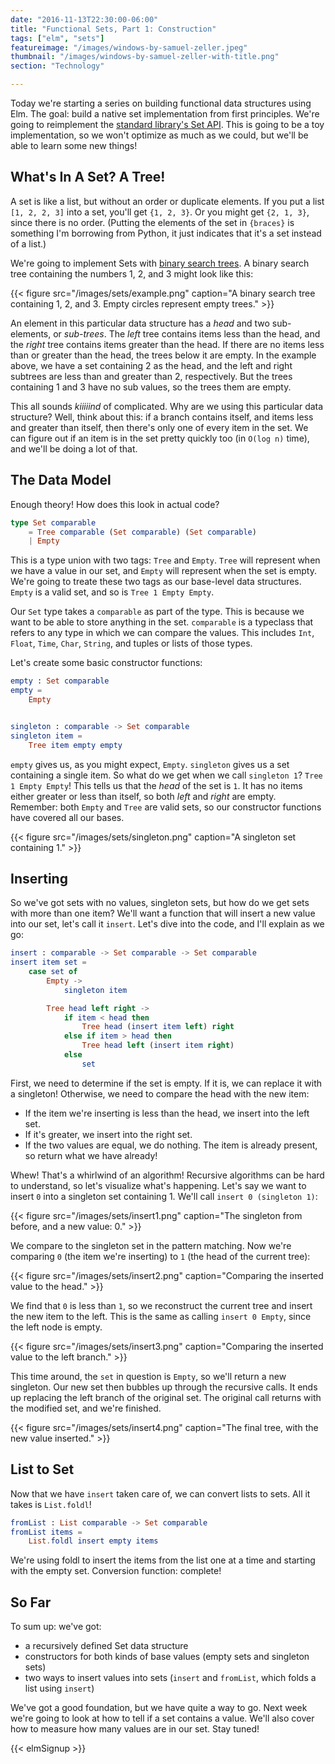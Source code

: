 ```yaml
---
date: "2016-11-13T22:30:00-06:00"
title: "Functional Sets, Part 1: Construction"
tags: ["elm", "sets"]
featureimage: "/images/windows-by-samuel-zeller.jpeg"
thumbnail: "/images/windows-by-samuel-zeller-with-title.png"
section: "Technology"

---
```


Today we're starting a series on building functional data structures using Elm.
The goal: build a native set implementation from first principles.
We're going to reimplement the [standard library's Set API](http://package.elm-lang.org/packages/elm-lang/core/4.0.5/Set).
This is going to be a toy implementation, so we won't optimize as much as we could, but we'll be able to learn some new things!

<!--more-->

## What's In A Set? A Tree!

A set is like a list, but without an order or duplicate elements.
If you put a list `[1, 2, 2, 3]` into a set, you'll get `{1, 2, 3}`.
Or you might get `{2, 1, 3}`, since there is no order.
(Putting the elements of the set in `{braces}` is something I'm borrowing from Python, it just indicates that it's a set instead of a list.)

We're going to implement Sets with [binary search trees](https://en.wikipedia.org/wiki/Binary_search_tree).
A binary search tree containing the numbers 1, 2, and 3 might look like this:

{{< figure src="/images/sets/example.png"
           caption="A binary search tree containing 1, 2, and 3. Empty circles represent empty trees." >}}

An element in this particular data structure has a *head* and two sub-elements, or *sub-trees*.
The *left* tree contains items less than the head, and the *right* tree contains items greater than the head.
If there are no items less than or greater than the head, the trees below it are empty.
In the example above, we have a set containing 2 as the head, and the left and right subtrees are less than and greater than 2, respectively.
But the trees containing 1 and 3 have no sub values, so the trees them are empty.

This all sounds *kiiiiind* of complicated.
Why are we using this particular data structure?
Well, think about this: if a branch contains itself, and items less and greater than itself, then there's only one of every item in the set.
We can figure out if an item is in the set pretty quickly too (in `O(log n)` time), and we'll be doing a lot of that.

## The Data Model

Enough theory!
How does this look in actual code?

```elm
type Set comparable
    = Tree comparable (Set comparable) (Set comparable)
    | Empty
```

This is a type union with two tags: `Tree` and `Empty`.
`Tree` will represent when we have a value in our set, and `Empty` will represent when the set is empty.
We're going to treate these two tags as our base-level data structures.
`Empty` is a valid set, and so is `Tree 1 Empty Empty`.

Our `Set` type takes a `comparable` as part of the type.
This is because we want to be able to store anything in the set.
`comparable` is a typeclass that refers to any type in which we can compare the values.
This includes `Int`, `Float`, `Time`, `Char`, `String`, and tuples or lists of those types.

Let's create some basic constructor functions:

```elm
empty : Set comparable
empty =
    Empty


singleton : comparable -> Set comparable
singleton item =
    Tree item empty empty
```

`empty` gives us, as you might expect, `Empty`.
`singleton` gives us a set containing a single item.
So what do we get when we call `singleton 1`?
`Tree 1 Empty Empty`!
This tells us that the *head* of the set is `1`.
It has no items either greater or less than itself, so both *left* and *right* are empty.
Remember: both `Empty` and `Tree` are valid sets, so our constructor functions have covered all our bases.

{{< figure src="/images/sets/singleton.png"
           caption="A singleton set containing 1." >}}

## Inserting

So we've got sets with no values, singleton sets, but how do we get sets with more than one item?
We'll want a function that will insert a new value into our set, let's call it `insert`.
Let's dive into the code, and I'll explain as we go:

```elm
insert : comparable -> Set comparable -> Set comparable
insert item set =
    case set of
        Empty ->
            singleton item

        Tree head left right ->
            if item < head then
                Tree head (insert item left) right
            else if item > head then
                Tree head left (insert item right)
            else
                set
```

First, we need to determine if the set is empty.
If it is, we can replace it with a singleton!
Otherwise, we need to compare the head with the new item:

- If the item we're inserting is less than the head, we insert into the left set.
- If it's greater, we insert into the right set.
- If the two values are equal, we do nothing.
  The item is already present, so return what we have already!

Whew!
That's a whirlwind of an algorithm!
Recursive algorithms can be hard to understand, so let's visualize what's happening.
Let's say we want to insert `0` into a singleton set containing 1.
We'll call `insert 0 (singleton 1)`:

{{< figure src="/images/sets/insert1.png"
           caption="The singleton from before, and a new value: 0." >}}

We compare to the singleton set in the pattern matching.
Now we're comparing `0` (the item we're inserting) to `1` (the head of the current tree):

{{< figure src="/images/sets/insert2.png"
           caption="Comparing the inserted value to the head." >}}

We find that `0` is less than `1`, so we reconstruct the current tree and insert the new item to the left.
This is the same as calling `insert 0 Empty`, since the left node is empty.

{{< figure src="/images/sets/insert3.png"
           caption="Comparing the inserted value to the left branch." >}}

This time around, the `set` in question is `Empty`, so we'll return a new singleton.
Our new set then bubbles up through the recursive calls.
It ends up replacing the left branch of the original set.
The original call returns with the modified set, and we're finished.

{{< figure src="/images/sets/insert4.png"
           caption="The final tree, with the new value inserted." >}}

## List to Set

Now that we have `insert` taken care of, we can convert lists to sets.
All it takes is `List.foldl`!

```elm
fromList : List comparable -> Set comparable
fromList items =
    List.foldl insert empty items
```

We're using foldl to insert the items from the list one at a time and starting with the empty set.
Conversion function: complete!

## So Far

To sum up: we've got:

- a recursively defined Set data structure
- constructors for both kinds of base values (empty sets and singleton sets)
- two ways to insert values into sets (`insert` and `fromList`, which folds a list using `insert`)

We've got a good foundation, but we have quite a way to go.
Next week we're going to look at how to tell if a set contains a value.
We'll also cover how to measure how many values are in our set.
Stay tuned!

{{< elmSignup >}}
